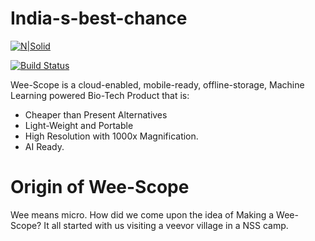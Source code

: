 # India-s-best-chance

[![N|Solid](https://drive.google.com/open?id=1vo2B30RC5yEARWnXjATVn_v5YR6K4cP2)](https://drive.google.com/open?id=1vo2B30RC5yEARWnXjATVn_v5YR6K4cP2)

[![Build Status](https://travis-ci.org/joemccann/dillinger.svg?branch=master)](https://travis-ci.org/joemccann/dillinger)

Wee-Scope is a cloud-enabled, mobile-ready, offline-storage, Machine Learning powered Bio-Tech Product that is:

  - Cheaper than Present Alternatives
  - Light-Weight and Portable
  - High Resolution with 1000x Magnification.
  - AI Ready.

# Origin of Wee-Scope

   Wee means micro. How did we come upon the idea of Making a Wee-Scope?
   It all started with us visiting a veevor village in a NSS camp. 
